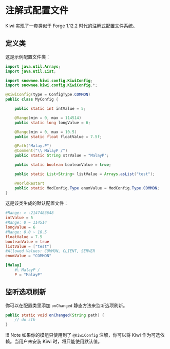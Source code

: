 # 注解式配置文件

Kiwi 实现了一套类似于 Forge 1.12.2 时代的注解式配置文件系统。

## 定义类

这是示例配置文件类：

```java
import java.util.Arrays;
import java.util.List;

import snownee.kiwi.config.KiwiConfig;
import snownee.kiwi.config.KiwiConfig.*;

@KiwiConfig(type = ConfigType.COMMON)
public class MyConfig {

    public static int intValue = 5;

    @Range(min = 0, max = 114514)
    public static long longValue = 6;

    @Range(min = 0, max = 10.5)
    public static float floatValue = 7.5f;

    @Path("Malay.P")
    @Comment("\\ MalayP /")
    public static String strValue = "MalayP";

    public static boolean booleanValue = true;

    public static List<String> listValue = Arrays.asList("test");

    @WorldRestart
    public static ModConfig.Type enumValue = ModConfig.Type.COMMON;
}
```

这是该类生成的默认配置文件：

```toml
#Range: > -2147483648
intValue = 5
#Range: 0 ~ 114514
longValue = 6
#Range: 0.0 ~ 10.5
floatValue = 7.5
booleanValue = true
listValue = ["test"]
#Allowed Values: COMMON, CLIENT, SERVER
enumValue = "COMMON"

[Malay]
	#\ MalayP /
	P = "MalayP"
```

## 监听选项刷新

你可以在配置类里添加 `onChanged` 静态方法来监听选项刷新。

```java
public static void onChanged(String path) {
	// do sth
}
```

!!! Note
	如果你的模组只使用到了 `@KiwiConfig` 注解，你可以将 Kiwi 作为可选依赖。当用户未安装 Kiwi 时，将只能使用默认值。